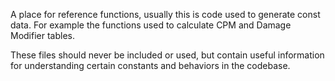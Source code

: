 A place for reference functions, usually this is code used to generate const
data.
For example the functions used to calculate CPM and Damage Modifier tables.

These files should never be included or used, but contain useful information
for understanding certain constants and behaviors in the codebase.
